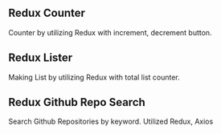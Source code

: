 ## Redux Counter

Counter by utilizing Redux with increment, decrement button. 

## Redux Lister

Making List by utilizing Redux with total list counter.

## Redux Github Repo Search

Search Github Repositories by keyword.
Utilized Redux, Axios
